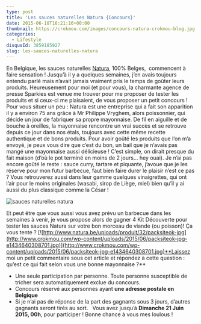 ```yaml
---
type: post
title: 'Les sauces naturelles Natura {Concours}'
date: 2015-06-18T16:21:16+00:00
thumbnail: https://crokmou.com/images/concours-natura-crokmou-blog.jpg
categories:
  - Lifestyle
disqusId: 3859185927
slug: les-sauces-naturelles-natura
---
```


En Belgique, les sauces naturelles [Natura](http://www.natura.be), 100% Belges,  commencent à faire sensation ! Jusqu’à il y a quelques semaines, j’en avais toujours entendu parlé mais n’avait jamais vraiment pris le temps de goûter leurs produits. Heureusement pour moi (et pour vous), la charmante agence de presse Sparkies est venue me trouver pour me proposer de tester les produits et si ceux-ci me plaisaient, de vous proposer un petit concours ! Pour vous situer un peu : Natura est une entreprise qui a fait son apparition il y a environ 75 ans grâce à Mr Philippe Vryghem, alors poissonnier, qui décide un jour de fabriquer sa propre mayonnaise. De fil en aiguille et de bouche à oreilles, la mayonnaise rencontre un vrai succès et se retrouve depuis ce jour dans nos étals, toujours avec cette même recette authentique et de bons produits. Pour avoir goûté les produits que l’on m’a envoyé, je peux vous dire que c’est du bon, un bail que je n’avais pas mangé une mayonnaise aussi délicieuse ! C’est simple, on dirait presque du fait maison (d’où le pot terminé en moins de 2 jours… hey ouai). Je n’ai pas encore goûté le reste : sauce curry, tartare et piquante, j’avoue que je les réserve pour mon futur barbecue, faut bien faire durer le plaisir n’est ce pas ? Vous retrouverez aussi dans leur gamme quelques vinaigrettes, qui ont l’air pour le moins originales (wasabi, sirop de Liège, miel) bien qu’il y ai aussi du plus classique comme la César !

![sauces naturelles natura](http://www.crokmou.com/wp-content/uploads/2015/06/concours-natura-crokmou-blog-2.jpg)

Et peut être que vous aussi vous avez prévu un barbecue dans les semaines à venir, je vous propose alors de gagner 4 Kit Découverte pour tester les sauces Natura sur votre bon morceau de viande (ou poisson)! Ça vous tente ? [![http://www.natura.be/uploads/produit/32/packsiteok-jpg](http://www.crokmou.com/wp-content/uploads/2015/06/packsiteok-jpg-e1434640308701.jpg)](http://www.crokmou.com/wp-content/uploads/2015/06/packsiteok-jpg-e1434640308701.jpg)**Laissez moi un petit commentaire sous cet article et répondez à cette question : qu’est ce qui fait selon vous une bonne mayonnaise ?**
* Une seule participation par personne. Toute personne susceptible de tricher sera automatiquement exclue du concours.
* Concours réservé aux personnes ayant **une adresse postale en Belgique**
* Si je n’ai pas de réponse de la part des gagnants sous 3 jours, d’autres gagnants seront tirés au sort.   Vous avez jusqu’à **Dimanche 21 Juin 2015, 00h**, pour participer ! Bonne chance à vous mes loulous !
